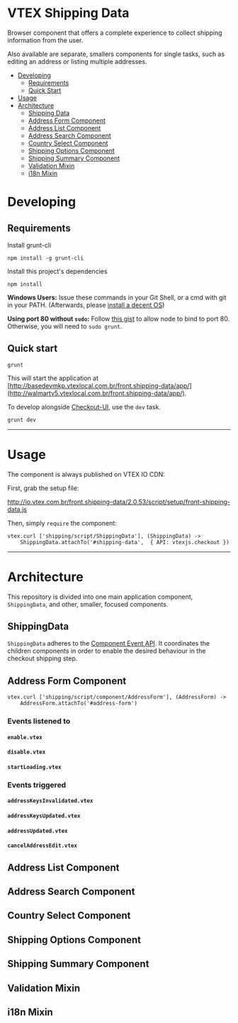 # VTEX Shipping Data

Browser component that offers a complete experience to collect shipping information from the user.

Also available are separate, smallers components for single tasks, such as editing an address or listing multiple addresses.  

- [Developing](#developing)
	- [Requirements](#requirements)
	- [Quick Start](#quick-start) 
- [Usage](#usage)
- [Architecture](#architecture)
	- [Shipping Data](#shipping-data)
	- [Address Form Component](#address-form-component)
	- [Address List Component](#address-list-component)
	- [Address Search Component](#address-search-component)
	- [Country Select Component](#country-select-component)
	- [Shipping Options Component](#shipping-options-component)
	- [Shipping Summary Component](#shipping-summary-component)
	- [Validation Mixin](#validation-mixin)
	- [i18n Mixin](#i18n-mixin)
 

# Developing

## Requirements

Install grunt-cli

	npm install -g grunt-cli

Install this project's dependencies

	npm install

**Windows Users:** Issue these commands in your Git Shell, or a cmd with git in your PATH. (Afterwards, please [install a decent OS](http://ubuntu.com/download))

**Using port 80 without `sudo`:** Follow [this gist](https://gist.github.com/gadr/6389682) to allow node to bind to port 80. Otherwise, you will need to `sudo grunt`.

## Quick start

	grunt

This will start the application at [http://basedevmkp.vtexlocal.com.br/front.shipping-data/app/](http://walmartv5.vtexlocal.com.br/front.shipping-data/app/).

To develop alongside [Checkout-UI](https://github.com/vtex/vcs.checkout-ui), use the `dev` task.

	grunt dev
		
------

# Usage

The component is always published on VTEX IO CDN:

First, grab the setup file:

http://io.vtex.com.br/front.shipping-data/2.0.53/script/setup/front-shipping-data.js

Then, simply `require` the component:

	vtex.curl ['shipping/script/ShippingData'], (ShippingData) ->
		ShippingData.attachTo('#shipping-data',  { API: vtexjs.checkout })

------

# Architecture 

This repository is divided into one main application component, `ShippingData`, and other, smaller, focused components. 

## ShippingData

`ShippingData` adheres to the [Component Event API](https://github.com/vtex/vcs.checkout-ui/blob/master/README.md#component-event-api). It coordinates the children components in order to enable the desired behaviour in the checkout shipping step.

## Address Form Component

	vtex.curl ['shipping/script/component/AddressForm'], (AddressForm) ->
		AddressForm.attachTo('#address-form')

### Events listened to

#### `enable.vtex`
#### `disable.vtex`
#### `startLoading.vtex`

### Events triggered

#### `addressKeysInvalidated.vtex`
#### `addressKeysUpdated.vtex`
#### `addressUpdated.vtex`
#### `cancelAddressEdit.vtex`

## Address List Component

## Address Search Component

## Country Select Component

## Shipping Options Component

## Shipping Summary Component

## Validation Mixin

## i18n Mixin
